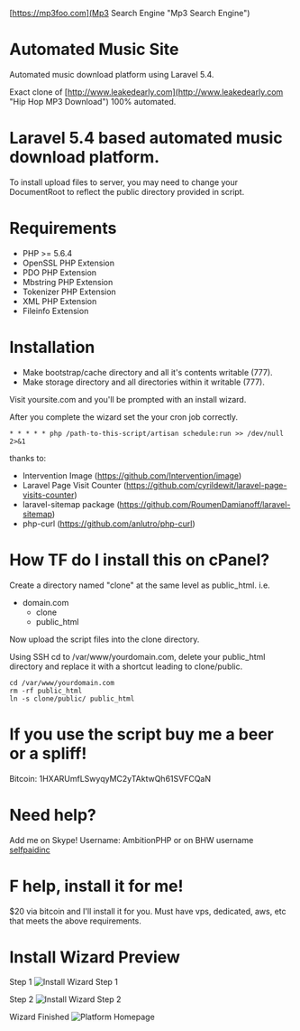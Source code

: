 [https://mp3foo.com](Mp3 Search Engine "Mp3 Search Engine")

# Automated Music Site
Automated music download platform using Laravel 5.4.

Exact clone of [http://www.leakedearly.com](http://www.leakedearly.com "Hip Hop MP3 Download") 100% automated.

# Laravel 5.4 based automated music download platform.
To install upload files to server, you may need to change your DocumentRoot to reflect the public directory provided in script.

# Requirements
 - PHP >= 5.6.4
 - OpenSSL PHP Extension
 - PDO PHP Extension
 - Mbstring PHP Extension
 - Tokenizer PHP Extension
 - XML PHP Extension
 - Fileinfo Extension
 
 # Installation
 - Make bootstrap/cache directory and all it's contents writable (777).
 - Make storage directory and all directories within it writable (777).

Visit yoursite.com and you'll be prompted with an install wizard.

After you complete the wizard set the your cron job correctly.
```
* * * * * php /path-to-this-script/artisan schedule:run >> /dev/null 2>&1
```
thanks to:
 - Intervention Image (https://github.com/Intervention/image)
 - Laravel Page Visit Counter (https://github.com/cyrildewit/laravel-page-visits-counter)
 - laravel-sitemap package (https://github.com/RoumenDamianoff/laravel-sitemap)
 - php-curl (https://github.com/anlutro/php-curl)

# How TF do I install this on cPanel?
Create a directory named "clone" at the same level as public_html. i.e.
 - domain.com
   - clone
   - public_html
   
Now upload the script files into the clone directory.

Using SSH cd to /var/www/yourdomain.com, delete your public_html directory and replace it with a shortcut leading to clone/public.
```
cd /var/www/yourdomain.com
rm -rf public_html
ln -s clone/public/ public_html
```

# If you use the script buy me a beer or a spliff!
Bitcoin: 1HXARUmfLSwyqyMC2yTAktwQh61SVFCQaN

# Need help?
Add me on Skype! Username: AmbitionPHP or on BHW username [selfpaidinc](https://www.blackhatworld.com/members/selfpaidinc.786559/)

# F help, install it for me!
$20 via bitcoin and I'll install it for you. Must have vps, dedicated, aws, etc that meets the above requirements.

# Install Wizard Preview
Step 1
![Install Wizard Step 1](http://i.imgur.com/PXtEFaR.png)

Step 2
![Install Wizard Step 2](http://i.imgur.com/rV8klN9.png)

Wizard Finished
![Platform Homepage](http://i.imgur.com/9eQCHar.jpg)
